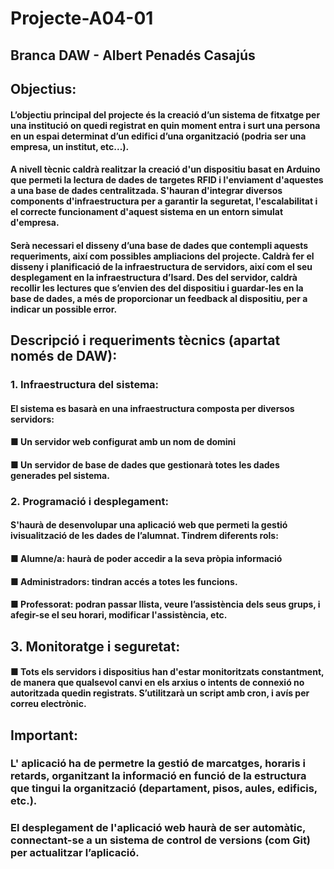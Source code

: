 # Projecte-A04-01 
## Branca DAW - Albert Penadés Casajús

## Objectius:
#### L’objectiu principal del projecte és la creació d’un sistema de fitxatge per una institució on quedi registrat en quin moment entra i surt una persona en un espai determinat d’un edifici d’una organització (podria ser una empresa, un institut, etc...). 

#### A nivell tècnic caldrà realitzar la creació d'un dispositiu basat en Arduino que permeti la lectura de dades de targetes RFID i l'enviament d'aquestes a una base de dades centralitzada. S'hauran d'integrar diversos components d'infraestructura per a garantir la seguretat, l'escalabilitat i el correcte funcionament d'aquest sistema en un entorn simulat d'empresa.
#### Serà necessari el disseny d’una base de dades que contempli aquests requeriments, així com possibles ampliacions del projecte. Caldrà fer el disseny i planificació de la infraestructura de servidors, així com el seu desplegament en la infraestructura d’Isard. Des del servidor, caldrà recollir les lectures que s’envien des del dispositiu i guardar-les en la base de dades, a més de proporcionar un feedback al dispositiu, per a indicar un possible error.

## Descripció i requeriments tècnics (apartat només de DAW):
### 1. Infraestructura del sistema:
#### El sistema es basarà en una infraestructura composta per diversos servidors:
#### ■ Un servidor web configurat amb un nom de domini
#### ■ Un servidor de base de dades que gestionarà totes les dades generades pel sistema.

### 2. Programació i desplegament:
#### S'haurà de desenvolupar una aplicació web que permeti la gestió ivisualització de les dades de l’alumnat. Tindrem diferents rols:
#### ■ Alumne/a: haurà de poder accedir a la seva pròpia informació
#### ■ Administradors: tindran accés a totes les funcions.
#### ■ Professorat: podran passar llista, veure l’assistència dels seus grups, i afegir-se el seu horari, modificar l'assistència, etc.


## 3. Monitoratge i seguretat:
#### ■ Tots els servidors i dispositius han d'estar monitoritzats constantment, de manera que qualsevol canvi en els arxius o intents de connexió no autoritzada quedin registrats. S’utilitzarà un script amb cron, i avís per correu electrònic.

## Important:
### L' aplicació ha de permetre la gestió de marcatges, horaris i retards, organitzant la informació en funció de la estructura que tingui la organització (departament, pisos, aules, edificis, etc.). 

### El desplegament de l'aplicació web haurà de ser automàtic, connectant-se a un sistema de control de versions (com Git) per actualitzar l’aplicació.
